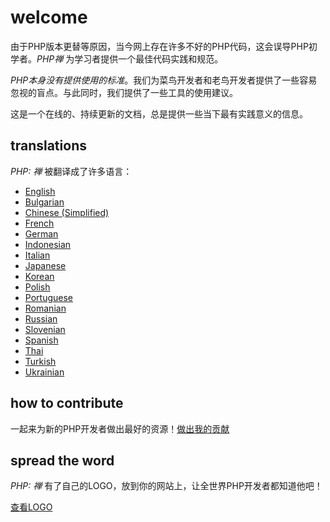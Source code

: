 # welcome

由于PHP版本更替等原因，当今网上存在许多不好的PHP代码，这会误导PHP初学者。_PHP禅_ 为学习者提供一个最佳代码实践和规范。

_PHP本身没有提供使用的标准_。我们为菜鸟开发者和老鸟开发者提供了一些容易忽视的盲点。与此同时，我们提供了一些工具的使用建议。

这是一个在线的、持续更新的文档，总是提供一些当下最有实践意义的信息。

## translations

_PHP: 禅_ 被翻译成了许多语言：

* [English](http://www.phptherightway.com)
* [Bulgarian](http://bg.phptherightway.com/)
* [Chinese (Simplified)](http://wulijun.github.com/php-the-right-way)
* [French](http://eilgin.github.io/php-the-right-way/)
* [German](http://rwetzlmayr.github.io/php-the-right-way/)
* [Indonesian](http://id.phptherightway.com/)
* [Italian](http://it.phptherightway.com/)
* [Japanese](http://ja.phptherightway.com)
* [Korean](http://wafe.github.io/php-the-right-way/)
* [Polish](http://pl.phptherightway.com/)
* [Portuguese](http://br.phptherightway.com/)
* [Romanian](https://bgui.github.io/php-the-right-way/)
* [Russian](http://getjump.github.io/ru-php-the-right-way)
* [Slovenian](http://sl.phptherightway.com)
* [Spanish](http://phpdevenezuela.github.io/php-the-right-way/)
* [Thai](https://apzentral.github.io/php-the-right-way/)
* [Turkish](http://hkulekci.github.io/php-the-right-way/)
* [Ukrainian](http://iflista.github.com/php-the-right-way/)

## how to contribute

一起来为新的PHP开发者做出最好的资源！[做出我的贡献][1]

## spread the word

_PHP: 禅_ 有了自己的LOGO，放到你的网站上，让全世界PHP开发者都知道他吧！

[查看LOGO][2]

[1]: https://github.com/codeguy/php-the-right-way/tree/gh-pages
[2]: /banners.html
